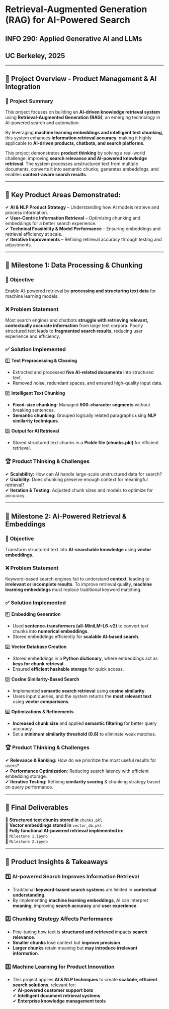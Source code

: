 # **Retrieval-Augmented Generation (RAG) for AI-Powered Search**  

## INFO 290: Applied Generative AI and LLMs  
## UC Berkeley, 2025  

---

## 🚀 **Project Overview - Product Management & AI Integration**  

### 📌 **Project Summary**  
This project focuses on building an **AI-driven knowledge retrieval system** using **Retrieval-Augmented Generation (RAG)**, an emerging technology in AI-powered search and automation.  

By leveraging **machine learning embeddings and intelligent text chunking**, this system enhances **information retrieval accuracy**, making it highly applicable to **AI-driven products, chatbots, and search platforms**.  

This project demonstrates **product thinking** by solving a real-world challenge: improving **search relevance and AI-powered knowledge retrieval**. The system processes unstructured text from multiple documents, converts it into semantic chunks, generates embeddings, and enables **context-aware search results**.  

---

## 🔑 **Key Product Areas Demonstrated:**  
✔ **AI & NLP Product Strategy** – Understanding how AI models retrieve and process information.  
✔ **User-Centric Information Retrieval** – Optimizing chunking and embeddings for a better search experience.  
✔ **Technical Feasibility & Model Performance** – Ensuring embeddings and retrieval efficiency at scale.  
✔ **Iterative Improvements** – Refining retrieval accuracy through testing and adjustments.  

---

## 📌 **Milestone 1: Data Processing & Chunking**  

### 🎯 **Objective**  
Enable AI-powered retrieval by **processing and structuring text data** for machine learning models.  

### ❌ **Problem Statement**  
Most search engines and chatbots **struggle with retrieving relevant, contextually accurate information** from large text corpora. Poorly structured text leads to **fragmented search results**, reducing user experience and efficiency.  

### ✅ **Solution Implemented**  
1️⃣ **Text Preprocessing & Cleaning**  
- Extracted and processed **five AI-related documents** into structured text.  
- Removed noise, redundant spaces, and ensured high-quality input data.  

2️⃣ **Intelligent Text Chunking**  
- **Fixed-size chunking:** Managed **500-character segments** without breaking sentences.  
- **Semantic chunking:** Grouped logically related paragraphs using **NLP similarity techniques**.  

3️⃣ **Output for AI Retrieval**  
- Stored structured text chunks in a **Pickle file (chunks.pkl)** for efficient retrieval.  

### 🏆 **Product Thinking & Challenges**  
✔ **Scalability:** How can AI handle large-scale unstructured data for search?  
✔ **Usability:** Does chunking preserve enough context for meaningful retrieval?  
✔ **Iteration & Testing:** Adjusted chunk sizes and models to optimize for accuracy.  

---

## 📌 **Milestone 2: AI-Powered Retrieval & Embeddings**  

### 🎯 **Objective**  
Transform structured text into **AI-searchable knowledge** using **vector embeddings**.  

### ❌ **Problem Statement**  
Keyword-based search engines fail to understand **context**, leading to **irrelevant or incomplete results**. To improve retrieval quality, **machine learning embeddings** must replace traditional keyword matching.  

### ✅ **Solution Implemented**  
1️⃣ **Embedding Generation**  
- Used **sentence-transformers (all-MiniLM-L6-v2)** to convert text chunks into **numerical embeddings**.  
- Stored embeddings efficiently for **scalable AI-based search**.  

2️⃣ **Vector Database Creation**  
- Stored embeddings in a **Python dictionary**, where embeddings act as **keys for chunk retrieval**.  
- Ensured **efficient hashable storage** for quick access.  

3️⃣ **Cosine Similarity-Based Search**  
- Implemented **semantic search retrieval** using **cosine similarity**.  
- Users input queries, and the system returns the **most relevant text** using **vector comparisons**.  

4️⃣ **Optimizations & Refinements**  
- **Increased chunk size** and applied **semantic filtering** for better query accuracy.  
- Set a **minimum similarity threshold (0.6)** to eliminate weak matches.  

### 🏆 **Product Thinking & Challenges**  
✔ **Relevance & Ranking:** How do we prioritize the most useful results for users?  
✔ **Performance Optimization:** Reducing search latency with efficient embedding storage.  
✔ **Iterative Testing:** Refining **similarity scoring** & chunking strategy based on query performance.  

---

## 📁 **Final Deliverables**  
📄 **Structured text chunks stored in** `chunks.pkl`  
📄 **Vector embeddings stored in** `vector_db.pkl`  
📄 **Fully functional AI-powered retrieval implemented in:**  
   🔹 `Milestone 1.ipynb`  
   🔹 `Milestone 2.ipynb`  

---

## 🎯 **Product Insights & Takeaways**  

### 1️⃣ **AI-powered Search Improves Information Retrieval**  
- Traditional **keyword-based search systems** are limited in **contextual understanding**.  
- By implementing **machine learning embeddings**, AI can interpret **meaning**, improving **search accuracy** and **user experience**.  

### 2️⃣ **Chunking Strategy Affects Performance**  
- Fine-tuning how text is **structured and retrieved** impacts **search relevance**.  
- **Smaller chunks** lose context but **improve precision**.  
- **Larger chunks** retain meaning but **may introduce irrelevant information**.  

### 3️⃣ **Machine Learning for Product Innovation**  
- This project applies **AI & NLP techniques** to create **scalable, efficient search solutions**, relevant for:  
  ✔ **AI-powered customer support bots**  
  ✔ **Intelligent document retrieval systems**  
  ✔ **Enterprise knowledge management tools**  
